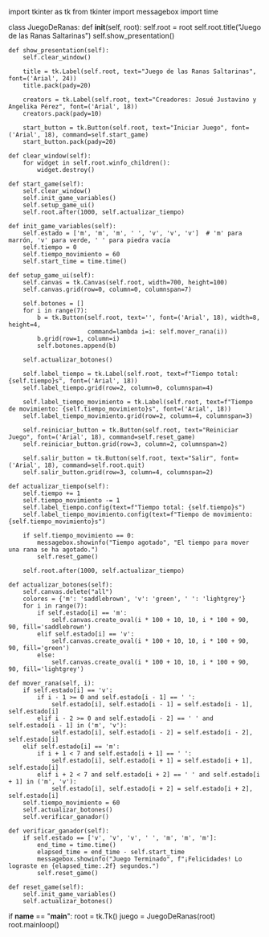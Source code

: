 import tkinter as tk
from tkinter import messagebox
import time

class JuegoDeRanas:
    def __init__(self, root):
        self.root = root
        self.root.title("Juego de las Ranas Saltarinas")
        self.show_presentation()

    def show_presentation(self):
        self.clear_window()

        title = tk.Label(self.root, text="Juego de las Ranas Saltarinas", font=('Arial', 24))
        title.pack(pady=20)
        
        creators = tk.Label(self.root, text="Creadores: Josué Justavino y Angelika Pérez", font=('Arial', 18))
        creators.pack(pady=10)
        
        start_button = tk.Button(self.root, text="Iniciar Juego", font=('Arial', 18), command=self.start_game)
        start_button.pack(pady=20)
    
    def clear_window(self):
        for widget in self.root.winfo_children():
            widget.destroy()

    def start_game(self):
        self.clear_window()
        self.init_game_variables()
        self.setup_game_ui()
        self.root.after(1000, self.actualizar_tiempo)

    def init_game_variables(self):
        self.estado = ['m', 'm', 'm', ' ', 'v', 'v', 'v']  # 'm' para marrón, 'v' para verde, ' ' para piedra vacía
        self.tiempo = 0
        self.tiempo_movimiento = 60
        self.start_time = time.time()

    def setup_game_ui(self):
        self.canvas = tk.Canvas(self.root, width=700, height=100)
        self.canvas.grid(row=0, column=0, columnspan=7)
        
        self.botones = []
        for i in range(7):
            b = tk.Button(self.root, text='', font=('Arial', 18), width=8, height=4,
                          command=lambda i=i: self.mover_rana(i))
            b.grid(row=1, column=i)
            self.botones.append(b)
        
        self.actualizar_botones()
        
        self.label_tiempo = tk.Label(self.root, text=f"Tiempo total: {self.tiempo}s", font=('Arial', 18))
        self.label_tiempo.grid(row=2, column=0, columnspan=4)

        self.label_tiempo_movimiento = tk.Label(self.root, text=f"Tiempo de movimiento: {self.tiempo_movimiento}s", font=('Arial', 18))
        self.label_tiempo_movimiento.grid(row=2, column=4, columnspan=3)
        
        self.reiniciar_button = tk.Button(self.root, text="Reiniciar Juego", font=('Arial', 18), command=self.reset_game)
        self.reiniciar_button.grid(row=3, column=2, columnspan=2)

        self.salir_button = tk.Button(self.root, text="Salir", font=('Arial', 18), command=self.root.quit)
        self.salir_button.grid(row=3, column=4, columnspan=2)

    def actualizar_tiempo(self):
        self.tiempo += 1
        self.tiempo_movimiento -= 1
        self.label_tiempo.config(text=f"Tiempo total: {self.tiempo}s")
        self.label_tiempo_movimiento.config(text=f"Tiempo de movimiento: {self.tiempo_movimiento}s")

        if self.tiempo_movimiento == 0:
            messagebox.showinfo("Tiempo agotado", "El tiempo para mover una rana se ha agotado.")
            self.reset_game()

        self.root.after(1000, self.actualizar_tiempo)
    
    def actualizar_botones(self):
        self.canvas.delete("all")
        colores = {'m': 'saddlebrown', 'v': 'green', ' ': 'lightgrey'}
        for i in range(7):
            if self.estado[i] == 'm':
                self.canvas.create_oval(i * 100 + 10, 10, i * 100 + 90, 90, fill='saddlebrown')
            elif self.estado[i] == 'v':
                self.canvas.create_oval(i * 100 + 10, 10, i * 100 + 90, 90, fill='green')
            else:
                self.canvas.create_oval(i * 100 + 10, 10, i * 100 + 90, 90, fill='lightgrey')
    
    def mover_rana(self, i):
        if self.estado[i] == 'v':
            if i - 1 >= 0 and self.estado[i - 1] == ' ':
                self.estado[i], self.estado[i - 1] = self.estado[i - 1], self.estado[i]
            elif i - 2 >= 0 and self.estado[i - 2] == ' ' and self.estado[i - 1] in ('m', 'v'):
                self.estado[i], self.estado[i - 2] = self.estado[i - 2], self.estado[i]
        elif self.estado[i] == 'm':
            if i + 1 < 7 and self.estado[i + 1] == ' ':
                self.estado[i], self.estado[i + 1] = self.estado[i + 1], self.estado[i]
            elif i + 2 < 7 and self.estado[i + 2] == ' ' and self.estado[i + 1] in ('m', 'v'):
                self.estado[i], self.estado[i + 2] = self.estado[i + 2], self.estado[i]
        self.tiempo_movimiento = 60
        self.actualizar_botones()
        self.verificar_ganador()
    
    def verificar_ganador(self):
        if self.estado == ['v', 'v', 'v', ' ', 'm', 'm', 'm']:
            end_time = time.time()
            elapsed_time = end_time - self.start_time
            messagebox.showinfo("Juego Terminado", f"¡Felicidades! Lo lograste en {elapsed_time:.2f} segundos.")
            self.reset_game()
    
    def reset_game(self):
        self.init_game_variables()
        self.actualizar_botones()

if __name__ == "__main__":
    root = tk.Tk()
    juego = JuegoDeRanas(root)
    root.mainloop()

